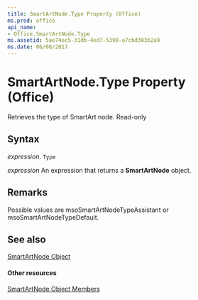 ```yaml
---
title: SmartArtNode.Type Property (Office)
ms.prod: office
api_name:
- Office.SmartArtNode.Type
ms.assetid: 5ae74ec5-31db-4ed7-5398-a7cbd383b2a9
ms.date: 06/08/2017
---
```



# SmartArtNode.Type Property (Office)

Retrieves the type of SmartArt node. Read-only


## Syntax

 _expression_. `Type`

 _expression_ An expression that returns a **SmartArtNode** object.


## Remarks

Possible values are msoSmartArtNodeTypeAssistant or msoSmartArtNodeTypeDefault.


## See also


[SmartArtNode Object](smartartnode-object-office.md)
#### Other resources


[SmartArtNode Object Members](smartartnode-members-office.md)


